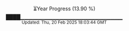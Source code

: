 <p align="center">
⏳Year Progress (13.90 %)<br>
████▁▁▁▁▁▁▁▁▁▁▁▁▁▁▁▁▁▁▁▁▁▁▁▁▁▁ <br>
<sub>Updated: Thu, 20 Feb 2025 18:03:44 GMT</sub>
</p>

